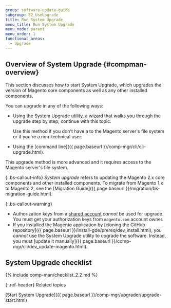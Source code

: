 ```yaml
---
group: software-update-guide
subgroup: 32_UseUpgrade
title: Run System Upgrade
menu_title: Run System Upgrade
menu_node: parent
menu_order: 1
functional_areas:
  - Upgrade
---
```


## Overview of System Upgrade {#compman-overview}

This section discusses how to start System Upgrade, which upgrades the version of Magento core components as well as any other installed components.

You can upgrade in any of the following ways:

*  Using the System Upgrade utility, a wizard that walks you through the upgrade step by step; continue with this topic.

   Use this method if you don't have a to the Magento server's file system or if you're a non-technical user.

*  Using the [command line]({{ page.baseurl }}/comp-mgr/cli/cli-upgrade.html).

 This upgrade method is more advanced and it requires access to the Magento server's file system.

{:.bs-callout-info}
_System upgrade_ refers to updating the Magento 2.x core components and other installed components. To migrate from Magento 1.x to Magento 2, see the [Migration Guide]({{ page.baseurl }}/migration/bk-migration-guide.html).

{:.bs-callout-warning}

*  Authorization keys from a [shared account](http://docs.magento.com/m2/ce/user_guide/magento/magento-account-share.html) _cannot_ be used for upgrade. You must get your authorization keys from `magento.com` account owner.
*  If you installed the Magento application by [cloning the GitHub repository]({{ page.baseurl }}/install-gde/prereq/dev_install.html), you *cannot* use the System Upgrade utility to upgrade the software. Instead, you must [update it manually]({{ page.baseurl }}/comp-mgr/cli/dev_update-magento.html).

## System Upgrade checklist

{% include comp-man/checklist_2.2.md %}

{:.ref-header}
Related topics

[Start System Upgrade]({{ page.baseurl }}/comp-mgr/upgrader/upgrade-start.html)
